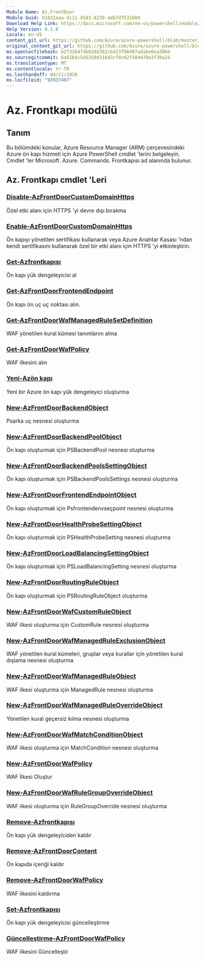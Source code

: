 ```yaml
---
Module Name: Az.FrontDoor
Module Guid: 91832aaa-dc11-4583-8239-adb7df531604
Download Help Link: https://docs.microsoft.com/en-us/powershell/module/az.frontdoor
Help Version: 0.1.0
Locale: en-US
content_git_url: https://github.com/Azure/azure-powershell/blob/master/src/FrontDoor/FrontDoor/help/Az.FrontDoor.md
original_content_git_url: https://github.com/Azure/azure-powershell/blob/master/src/FrontDoor/FrontDoor/help/Az.FrontDoor.md
ms.openlocfilehash: b2f336474b0288382c6d23f98407adabe6ea30bb
ms.sourcegitcommit: 6a91b4c545350d316d3cf8c62f384478e3f3ba24
ms.translationtype: MT
ms.contentlocale: tr-TR
ms.lasthandoff: 04/21/2020
ms.locfileid: "93937497"
---
```

# Az. Frontkapı modülü
## Tanım
Bu bölümdeki konular, Azure Resource Manager (ARM) çerçevesindeki Azure ön kapı hizmeti için Azure PowerShell cmdlet 'lerini belgeleyin. Cmdlet 'ler Microsoft. Azure. Commands. Frontkapısı ad alanında bulunur.

## Az. Frontkapı cmdlet 'Leri
### [Disable-AzFrontDoorCustomDomainHttps](Disable-AzFrontDoorCustomDomainHttps.md)
Özel etki alanı için HTTPS 'yi devre dışı bırakma

### [Enable-AzFrontDoorCustomDomainHttps](Enable-AzFrontDoorCustomDomainHttps.md)
Ön kapıyı yönetilen sertifikası kullanarak veya Azure Anahtar Kasası 'ndan kendi sertifikasını kullanarak özel bir etki alanı için HTTPS 'yi etkinleştirin.

### [Get-Azfrontkapısı](Get-AzFrontDoor.md)
Ön kapı yük dengeleyicisi al

### [Get-AzFrontDoorFrontendEndpoint](Get-AzFrontDoorFrontendEndpoint.md)
Ön kapı ön uç uç noktası alın.

### [Get-AzFrontDoorWafManagedRuleSetDefinition](Get-AzFrontDoorWafManagedRuleSetDefinition.md)
WAF yönetilen kural kümesi tanımlarını alma

### [Get-AzFrontDoorWafPolicy](Get-AzFrontDoorWafPolicy.md)
WAF ilkesini alın

### [Yeni-Azön kapı](New-AzFrontDoor.md)
Yeni bir Azure ön kapı yük dengeleyici oluşturma

### [New-AzFrontDoorBackendObject](New-AzFrontDoorBackendObject.md)
Psarka uç nesnesi oluşturma

### [New-AzFrontDoorBackendPoolObject](New-AzFrontDoorBackendPoolObject.md)
Ön kapı oluşturmak için PSBackendPool nesnesi oluşturma

### [New-AzFrontDoorBackendPoolsSettingObject](New-AzFrontDoorBackendPoolsSettingObject.md)
Ön kapı oluşturmak için PSBackendPoolsSettings nesnesi oluşturma

### [New-AzFrontDoorFrontendEndpointObject](New-AzFrontDoorFrontendEndpointObject.md)
Ön kapı oluşturmak için Psfrontendenvseçpoint nesnesi oluşturma

### [New-AzFrontDoorHealthProbeSettingObject](New-AzFrontDoorHealthProbeSettingObject.md)
Ön kapı oluşturmak için PSHealthProbeSetting nesnesi oluşturma

### [New-AzFrontDoorLoadBalancingSettingObject](New-AzFrontDoorLoadBalancingSettingObject.md)
Ön kapı oluşturmak için PSLoadBalancingSetting nesnesi oluşturma

### [New-AzFrontDoorRoutingRuleObject](New-AzFrontDoorRoutingRuleObject.md)
Ön kapı oluşturmak için PSRoutingRuleObject oluşturma

### [New-AzFrontDoorWafCustomRuleObject](New-AzFrontDoorWafCustomRuleObject.md)
WAF ilkesi oluşturma için CustomRule nesnesi oluşturma

### [New-AzFrontDoorWafManagedRuleExclusionObject](New-AzFrontDoorWafManagedRuleExclusionObject.md)
WAF yönetilen kural kümeleri, gruplar veya kurallar için yönetilen kural dışlama nesnesi oluşturma

### [New-AzFrontDoorWafManagedRuleObject](New-AzFrontDoorWafManagedRuleObject.md)
WAF ilkesi oluşturma için ManagedRule nesnesi oluşturma

### [New-AzFrontDoorWafManagedRuleOverrideObject](New-AzFrontDoorWafManagedRuleOverrideObject.md)
Yönetilen kural geçersiz kılma nesnesi oluşturma

### [New-AzFrontDoorWafMatchConditionObject](New-AzFrontDoorWafMatchConditionObject.md)
WAF ilkesi oluşturma için MatchCondition nesnesi oluşturma

### [New-AzFrontDoorWafPolicy](New-AzFrontDoorWafPolicy.md)
WAF İlkesi Oluştur

### [New-AzFrontDoorWafRuleGroupOverrideObject](New-AzFrontDoorWafRuleGroupOverrideObject.md)
WAF ilkesi oluşturma için RuleGroupOverride nesnesi oluşturma

### [Remove-Azfrontkapısı](Remove-AzFrontDoor.md)
Ön kapı yük dengeleyiciden kaldır

### [Remove-AzFrontDoorContent](Remove-AzFrontDoorContent.md)
Ön kapıda içeriği kaldır

### [Remove-AzFrontDoorWafPolicy](Remove-AzFrontDoorWafPolicy.md)
WAF ilkesini kaldırma

### [Set-Azfrontkapısı](Set-AzFrontDoor.md)
Ön kapı yük dengeleyicisi güncelleştirme

### [Güncelleştirme-AzFrontDoorWafPolicy](Update-AzFrontDoorWafPolicy.md)
WAF ilkesini Güncelleştir

